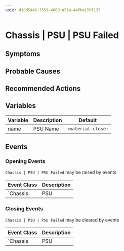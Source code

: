 ```yaml
---
uuid: d18d5446-7559-4600-a51a-44fba150f135
---
```

# Chassis | PSU | PSU Failed

## Symptoms

## Probable Causes

## Recommended Actions

## Variables

Variable | Description | Default
--- | --- | ---
name | PSU Name | `:material-close:`

## Events

### Opening Events
`Chassis | PSU | PSU Failed` may be raised by events

Event Class | Description
--- | ---
`Chassis | PSU | PSU Failed` | dispose

### Closing Events
`Chassis | PSU | PSU Failed` may be cleared by events

Event Class | Description
--- | ---
`Chassis | PSU | PSU Recovered` | dispose
